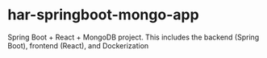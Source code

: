 # har-springboot-mongo-app
Spring Boot + React + MongoDB project. This includes the backend (Spring Boot), frontend (React), and Dockerization
